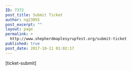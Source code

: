 ```yaml
---
ID: 7372
post_title: Submit Ticket
author: ng23055
post_excerpt: ""
layout: page
permalink: >
  http://www.shepherdmaplesyrupfest.org/submit-ticket
published: true
post_date: 2017-10-11 01:02:17
---
```

[ticket-submit]